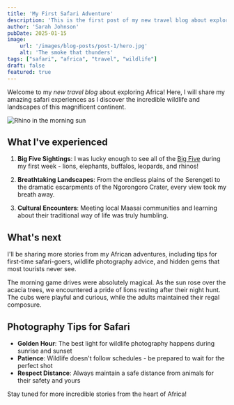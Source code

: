 ```yaml
---
title: 'My First Safari Adventure'
description: 'This is the first post of my new travel blog about exploring Africa.'
author: 'Sarah Johnson'
pubDate: 2025-01-15
image:
    url: '/images/blog-posts/post-1/hero.jpg'
    alt: 'The smoke that thunders'
tags: ["safari", "africa", "travel", "wildlife"]
draft: false
featured: true
---
```



Welcome to my _new travel blog_ about exploring Africa! Here, I will share my amazing safari experiences as I discover the incredible wildlife and landscapes of this magnificent continent.

![Rhino in the morning sun](/images/blog-posts/post-1/rhino-sunrise.jpg "Image title if required")

## What I've experienced

1. **Big Five Sightings**: I was lucky enough to see all of the [Big Five](https://www.rhinoafrica.com/en/experiences/big-5-safari/2264) during my first week - lions, elephants, buffalos, leopards, and rhinos!

2. **Breathtaking Landscapes**: From the endless plains of the Serengeti to the dramatic escarpments of the Ngorongoro Crater, every view took my breath away.

3. **Cultural Encounters**: Meeting local Maasai communities and learning about their traditional way of life was truly humbling.

## What's next

I'll be sharing more stories from my African adventures, including tips for first-time safari-goers, wildlife photography advice, and hidden gems that most tourists never see.

The morning game drives were absolutely magical. As the sun rose over the acacia trees, we encountered a pride of lions resting after their night hunt. The cubs were playful and curious, while the adults maintained their regal composure.

## Photography Tips for Safari

- **Golden Hour**: The best light for wildlife photography happens during sunrise and sunset
- **Patience**: Wildlife doesn't follow schedules - be prepared to wait for the perfect shot
- **Respect Distance**: Always maintain a safe distance from animals for their safety and yours

Stay tuned for more incredible stories from the heart of Africa!